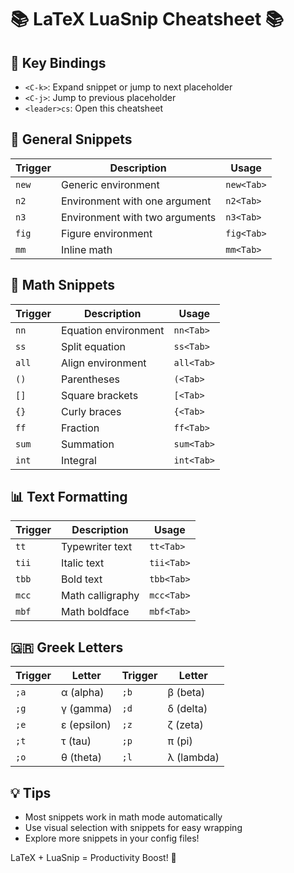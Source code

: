 # 📚 LaTeX LuaSnip Cheatsheet 📚

## 🔑 Key Bindings
- `<C-k>`: Expand snippet or jump to next placeholder
- `<C-j>`: Jump to previous placeholder
- `<leader>cs`: Open this cheatsheet

## 📝 General Snippets

| Trigger | Description | Usage |
|---------|-------------|-------|
| `new`   | Generic environment | `new<Tab>` |
| `n2`    | Environment with one argument | `n2<Tab>` |
| `n3`    | Environment with two arguments | `n3<Tab>` |
| `fig`   | Figure environment | `fig<Tab>` |
| `mm`    | Inline math | `mm<Tab>` |

## 🧮 Math Snippets

| Trigger | Description | Usage |
|---------|-------------|-------|
| `nn`    | Equation environment | `nn<Tab>` |
| `ss`    | Split equation | `ss<Tab>` |
| `all`   | Align environment | `all<Tab>` |
| `()`    | Parentheses | `(<Tab>` |
| `[]`    | Square brackets | `[<Tab>` |
| `{}`    | Curly braces | `{<Tab>` |
| `ff`    | Fraction | `ff<Tab>` |
| `sum`   | Summation | `sum<Tab>` |
| `int`   | Integral | `int<Tab>` |

## 📊 Text Formatting

| Trigger | Description | Usage |
|---------|-------------|-------|
| `tt`    | Typewriter text | `tt<Tab>` |
| `tii`   | Italic text | `tii<Tab>` |
| `tbb`   | Bold text | `tbb<Tab>` |
| `mcc`   | Math calligraphy | `mcc<Tab>` |
| `mbf`   | Math boldface | `mbf<Tab>` |

## 🇬🇷 Greek Letters

| Trigger | Letter | Trigger | Letter |
|---------|--------|---------|--------|
| `;a`    | α (alpha) | `;b`    | β (beta) |
| `;g`    | γ (gamma) | `;d`    | δ (delta) |
| `;e`    | ε (epsilon) | `;z`    | ζ (zeta) |
| `;t`    | τ (tau) | `;p`    | π (pi) |
| `;o`    | θ (theta) | `;l`    | λ (lambda) |

## 💡 Tips
- Most snippets work in math mode automatically
- Use visual selection with snippets for easy wrapping
- Explore more snippets in your config files!

LaTeX + LuaSnip = Productivity Boost! 🚀
